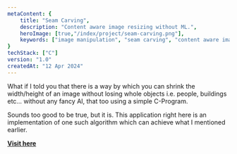 ```yaml
---
metaContent: {
    title: "Seam Carving",
    description: "Content aware image resizing without ML.",
    heroImage: [true,"/index/project/seam-carving.png"],
    keywords: ["image manipulation", "seam carving", "content aware image manipulation", "no machine learning"]
}
techStack: ["C"]
version: "1.0"
createdAt: "12 Apr 2024"
---
```


What if I told you that there is a way by which you can shrink the width/height of an image without losing whole objects i.e. people, buildings etc&hellip; without any fancy AI, that too using a simple C-Program.

Sounds too good to be true, but it is. This application right here is an implementation of one such algorithm which can achieve what I mentioned earlier.

**[Visit here](https://www.github.com/xenitane/seam-carving)**
